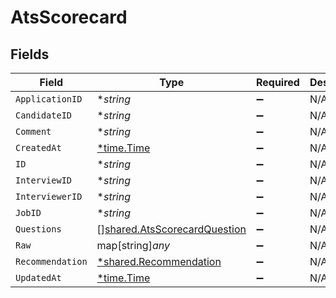 # AtsScorecard


## Fields

| Field                                                                               | Type                                                                                | Required                                                                            | Description                                                                         |
| ----------------------------------------------------------------------------------- | ----------------------------------------------------------------------------------- | ----------------------------------------------------------------------------------- | ----------------------------------------------------------------------------------- |
| `ApplicationID`                                                                     | **string*                                                                           | :heavy_minus_sign:                                                                  | N/A                                                                                 |
| `CandidateID`                                                                       | **string*                                                                           | :heavy_minus_sign:                                                                  | N/A                                                                                 |
| `Comment`                                                                           | **string*                                                                           | :heavy_minus_sign:                                                                  | N/A                                                                                 |
| `CreatedAt`                                                                         | [*time.Time](https://pkg.go.dev/time#Time)                                          | :heavy_minus_sign:                                                                  | N/A                                                                                 |
| `ID`                                                                                | **string*                                                                           | :heavy_minus_sign:                                                                  | N/A                                                                                 |
| `InterviewID`                                                                       | **string*                                                                           | :heavy_minus_sign:                                                                  | N/A                                                                                 |
| `InterviewerID`                                                                     | **string*                                                                           | :heavy_minus_sign:                                                                  | N/A                                                                                 |
| `JobID`                                                                             | **string*                                                                           | :heavy_minus_sign:                                                                  | N/A                                                                                 |
| `Questions`                                                                         | [][shared.AtsScorecardQuestion](../../../pkg/models/shared/atsscorecardquestion.md) | :heavy_minus_sign:                                                                  | N/A                                                                                 |
| `Raw`                                                                               | map[string]*any*                                                                    | :heavy_minus_sign:                                                                  | N/A                                                                                 |
| `Recommendation`                                                                    | [*shared.Recommendation](../../../pkg/models/shared/recommendation.md)              | :heavy_minus_sign:                                                                  | N/A                                                                                 |
| `UpdatedAt`                                                                         | [*time.Time](https://pkg.go.dev/time#Time)                                          | :heavy_minus_sign:                                                                  | N/A                                                                                 |